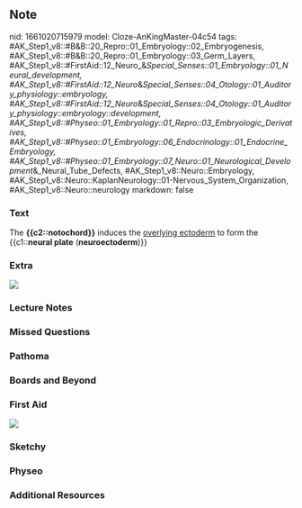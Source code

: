 ## Note
nid: 1661020715979
model: Cloze-AnKingMaster-04c54
tags: #AK_Step1_v8::#B&B::20_Repro::01_Embryology::02_Embryogenesis, #AK_Step1_v8::#B&B::20_Repro::01_Embryology::03_Germ_Layers, #AK_Step1_v8::#FirstAid::12_Neuro_&_Special_Senses::01_Embryology::01_Neural_development, #AK_Step1_v8::#FirstAid::12_Neuro_&_Special_Senses::04_Otology::01_Auditory_physiology::embryology, #AK_Step1_v8::#FirstAid::12_Neuro_&_Special_Senses::04_Otology::01_Auditory_physiology::embryology::development, #AK_Step1_v8::#Physeo::01_Embryology::01_Repro::03_Embryologic_Derivatives, #AK_Step1_v8::#Physeo::01_Embryology::06_Endocrinology::01_Endocrine_Embryology, #AK_Step1_v8::#Physeo::01_Embryology::07_Neuro::01_Neurological_Development_&_Neural_Tube_Defects, #AK_Step1_v8::Neuro::Embryology, #AK_Step1_v8::Neuro::KaplanNeurology::01-Nervous_System_Organization, #AK_Step1_v8::Neuro::neurology
markdown: false

### Text
<div>
  The <b>{{c2::notochord}}</b> induces the <u>overlying
  ectoderm</u> to form the {{c1::<b>neural plate</b>
  (<b>neuroectoderm</b>)}}
</div>

### Extra
<img src="paste-218304597721275.jpg">

### Lecture Notes


### Missed Questions


### Pathoma


### Boards and Beyond


### First Aid
<img src="tmpDiT2iJ.png">

### Sketchy


### Physeo


### Additional Resources


